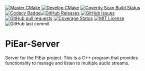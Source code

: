 [![Master CMake](https://img.shields.io/github/workflow/status/AlexOConnorHub/PiEar-Server/Master%20CMake/master)](https://github.com/PiEar-In-Ear-Monitor/Server/actions/workflows/cmake.yml)
[![Develop CMake](https://img.shields.io/github/workflow/status/AlexOConnorHub/PiEar-Server/Develop%20CMake/develop)](https://github.com/PiEar-In-Ear-Monitor/Server/actions/workflows/dev_cmake.yml)
[![Coverity Scan Build Status](https://scan.coverity.com/projects/24545/badge.svg)](https://scan.coverity.com/projects/alexoconnorhub-piear-server)
[![Codacy Badge](https://app.codacy.com/project/badge/Grade/c0f4a2a487784594957110955b7cdff1)](https://www.codacy.com/gh/PiEar-In-Ear-Monitor/Server/dashboard?utm_source=github.com&amp;utm_medium=referral&amp;utm_content=PiEar-In-Ear-Monitor/Server&amp;utm_campaign=Badge_Grade)[![GitHub Releases](https://img.shields.io/github/v/release/PiEar-In-Ear-Monitor/Server.svg)](https://github.com/PiEar-In-Ear-Monitor/Server/releases)
[![GitHub Issues](https://img.shields.io/github/issues/PiEar-In-Ear-Monitor/Server.svg)](https://github.com/PiEar-In-Ear-Monitor/Server/issues)
[![GitHub pull requests](https://img.shields.io/github/issues-pr/PiEar-In-Ear-Monitor/Server)](https://github.com/PiEar-In-Ear-Monitor/Server/pulls)
[![Coverage Status](https://coveralls.io/repos/github/PiEar-In-Ear-Monitor/Server/badge.svg?branch=master)](https://coveralls.io/github/PiEar-In-Ear-Monitor/Server?branch=master)
[![MIT License](https://img.shields.io/github/license/PiEar-In-Ear-Monitor/Server)](https://github.com/PiEar-In-Ear-Monitor/Server/blob/master/LICENSE)
![GitHub last commit](https://img.shields.io/github/last-commit/PiEar-In-Ear-Monitor/Server)

# PiEar-Server
Server for the PiEar project. This is a C++ program that provides functionality to manage and listen to multiple audio streams.
